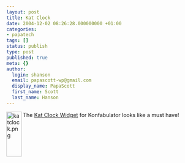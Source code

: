 ```yaml
---
layout: post
title: Kat Clock
date: 2004-12-02 08:26:28.000000000 +01:00
categories:
- papatech
tags: []
status: publish
type: post
published: true
meta: {}
author:
  login: shanson
  email: papascott-wp@gmail.com
  display_name: PapaScott
  first_name: Scott
  last_name: Hanson
---
```

<p><a href="http://www.widgetgallery.com/view.php?widget=36308"><img alt="katclock.png" src="https://www.papascott.de/archives/fotos/katclock.png" width="40" height="117" border="0" align="left" /></a> The <a href="http://www.widgetgallery.com/view.php?widget=36308">Kat Clock Widget</a> for Konfabulator looks like a must have!<br clear="all" /></p>
